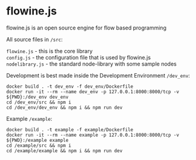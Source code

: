 # flowine.js

flowine.js is an open source engine for flow based programming

All source files in `/src`:

`flowine.js` - this is the core library  
`config.js` - the configuration file that is used by flowine.js  
`nodelibrary.js` - the standard node-library with some sample nodes  

Development is best made inside the Development Environment `/dev_env`:

`docker build . -t dev_env -f dev_env/Dockerfile`  
`docker run -it --rm --name dev_env -p 127.0.0.1:8000:8000/tcp -v ${PWD}:/dev_env dev_env`  
`cd /dev_env/src && npm i`  
`cd /dev_env/dev_env && npm i && npm run dev`  

Example `/example`:  

`docker build . -t example -f example/Dockerfile`  
`docker run -it --rm --name example -p 127.0.0.1:8000:8000/tcp -v ${PWD}:/example example`  
`cd /example/src && npm i`  
`cd /example/example && npm i && npm run dev`  